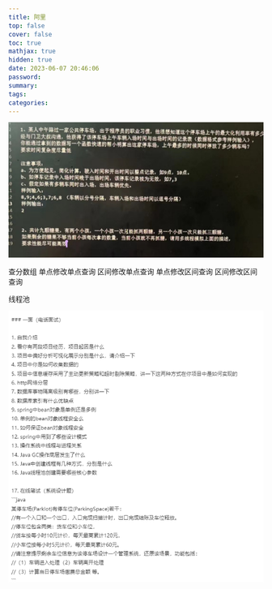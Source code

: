 ```yaml
---
title: 阿里
top: false
cover: false
toc: true
mathjax: true
hidden: true
date: 2023-06-07 20:46:06
password:
summary:
tags:
categories:
---
```


![asset_img](阿里/2023-06-07-20-47-08.png)

查分数组
单点修改单点查询
区间修改单点查询
单点修改区间查询 区间修改区间查询

线程池

![asset_img](阿里/2023-06-12-10-18-41.png)
